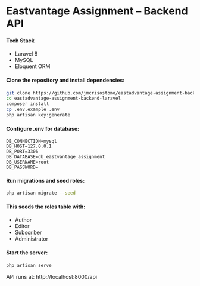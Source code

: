 # Eastvantage Assignment – Backend API

#### Tech Stack

-   Laravel 8
-   MySQL
-   Eloquent ORM

#### Clone the repository and install dependencies:

```bash
git clone https://github.com/jmcrisostomo/eastadvantage-assignment-backend-laravel.git
cd eastadvantage-assignment-backend-laravel
composer install
cp .env.example .env
php artisan key:generate
```

#### Configure .env for database:

```env
DB_CONNECTION=mysql
DB_HOST=127.0.0.1
DB_PORT=3306
DB_DATABASE=db_eastvantage_assignment
DB_USERNAME=root
DB_PASSWORD=
```

#### Run migrations and seed roles:

```bash
php artisan migrate --seed
```

#### This seeds the roles table with:

-   Author
-   Editor
-   Subscriber
-   Administrator

#### Start the server:

```bash
php artisan serve
```

API runs at: http://localhost:8000/api
